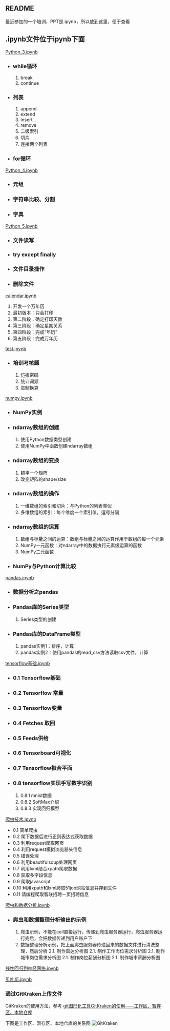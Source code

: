 ## README
最近参加的一个培训，PPT是.ipynb，所以放到这里，便于查看

## .ipynb文件位于ipynb下面
[Python_3.ipynb](https://github.com/Wayho/PythonStudy/blob/master/ipynb/Python_3.ipynb)

- ### while循环
	1. break
	1. continue

- ### 列表
	1. append
	1. extend
	1. insert
	1. remove
	1. 二级索引
	1. 切片
	1. 连接两个列表

- ### for循环

[Python_4.ipynb](https://github.com/Wayho/PythonStudy/blob/master/ipynb/Python_4.ipynb)
- ### 元组
- ### 字符串比较、分割
- ### 字典


[Python_5.ipynb](https://github.com/Wayho/PythonStudy/blob/master/ipynb/Python_5.ipynb)
- ### 文件读写
- ### try  except  finally
- ### 文件目录操作
- ### 删除文件


[calendar.ipynb](https://github.com/Wayho/PythonStudy/blob/master/ipynb/calendar.ipynb)

1. 开发一个万年历
1. 最初版本：只会打印
1. 第二阶段：确定打印天数
1. 第三阶段：确定星期关系
1. 第四阶段：完成“年历”
1. 第五阶段：完成万年历


[test.ipynb](https://github.com/Wayho/PythonStudy/blob/master/ipynb/test.ipynb)

- ### 培训考核题
	1. 恺撒密码
	1. 统计词频
	1. 进制换算


[numpy.ipynb](https://github.com/Wayho/PythonStudy/blob/master/ipynb/numpy.ipynb)

- ### NumPy实例
- ### ndarray数组的创建
	1. 使用Python数据类型创建
	1. 使用NumPy中函数创建ndarray数组

- ### ndarray数组的变换
	1. 铺平一个矩阵
	1. 改变矩阵的shape/size

- ### ndarray数组的操作
	1. 一维数组的索引和切片：与Python的列表类似
	1. 多维数组的索引：每个维度一个索引值，逗号分隔

- ### ndarray数组的运算
	1. 数组与标量之间的运算：数组与标量之间的运算作用于数组的每一个元素
	1. NumPy一元函数：对ndarray中的数据执行元素级运算的函数
	1. NumPy二元函数

- ### NumPy与Python计算比较


[pandas.ipynb](https://github.com/Wayho/PythonStudy/blob/master/ipynb/pandas.ipynb)
- ### 数据分析之pandas
- ### Pandas库的Series类型
	1. Series类型的创建

- ### Pandas库的DataFrame类型
	1. pandas实例1：排序，计算
	1. pandas实例2：使用pandas的read_csv方法读取csv文件，计算


[tensorflow基础.ipynb](https://github.com/Wayho/PythonStudy/blob/master/ipynb/tensorflow%E5%9F%BA%E7%A1%80.ipynb)

- ### 0.1  Tensorflow基础
- ### 0.2  Tensorflow 常量
- ### 0.3  Tensorflow变量
- ### 0.4  Fetches 取回
- ### 0.5  Feeds供给
- ### 0.6  Tensorboard可视化
- ### 0.7  Tensorflow拟合平面
- ### 0.8  tensorflow实现手写数字识别
	1. 0.8.1  mnist数据
	1. 0.8.2  SoftMax介绍
	1. 0.8.3  实现回归模型
    
[爬虫技术.ipynb](https://github.com/Wayho/PythonStudy/blob/master/ipynb/%E7%88%AC%E8%99%AB%E6%8A%80%E6%9C%AF.ipynb)

- 0.1  简单爬虫
- 0.2  爬下数据后进行正则表达式获取数据
- 0.3  利用request爬取网页
- 0.4  利用request模拟浏览器头信息
- 0.5  错误处理
- 0.6  利用beautifulsoup处理网页
- 0.7  利用lxml结合xpath爬取数据
- 0.8  获取多字段信息
- 0.9  爬取javascript
- 0.10  利用xpath和lxml爬取51job网站信息并存到文件
- 0.11  请编程爬取智联招聘一页招聘信息


[爬虫和数据分析.ipynb](https://github.com/Wayho/PythonStudy/blob/master/ipynb/%E7%88%AC%E8%99%AB%E5%92%8C%E6%95%B0%E6%8D%AE%E5%88%86%E6%9E%90.ipynb)

- ### 爬虫和数据整理分析输出的示例
	1. 爬虫示例，不能在cell直接运行，传递到爬虫服务器运行，爬虫服务器运行完后，会把数据传递到用户账户下
	2. 数据整理分析示例，把上面爬虫服务器传递回来的数据文件进行清洗整理，然后分析
			2.1. 制作雷达分析图
			2.1. 制作工作岗位需求分析图
			2.1. 制作城市岗位需求分析图
			2.1. 制作岗位薪酬分析图
			2.1. 制作城市薪酬分析图


[线性回归到神经网络.ipynb](https://github.com/Wayho/PythonStudy/blob/master/ipynb/%E7%BA%BF%E6%80%A7%E5%9B%9E%E5%BD%92%E5%88%B0%E7%A5%9E%E7%BB%8F%E7%BD%91%E7%BB%9C.ipynb)

[贝叶斯.ipynb](线性回归到神经网络.ipynb)

### 通过GitKraken上传文件
GitKraken的使用方法，参考 [git图形化工具GitKraken的使用——工作区、暂存区、本地仓库](http://blog.csdn.net/mr_wuch/article/details/73385702)

下图是工作区、暂存区、本地仓库的关系图
![GitKraken](http://img.blog.csdn.net/20170617223822237?watermark/2/text/aHR0cDovL2Jsb2cuY3Nkbi5uZXQvbXJfd3VjaA==/font/5a6L5L2T/fontsize/400/fill/I0JBQkFCMA==/dissolve/70/gravity/SouthEast)

